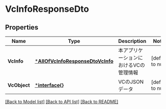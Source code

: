 # VcInfoResponseDto

## Properties
Name | Type | Description | Notes
------------ | ------------- | ------------- | -------------
**VcInfo** | [***AllOfVcInfoResponseDtoVcInfo**](AllOfVcInfoResponseDtoVcInfo.md) | 本アプリケーションにおけるVCの管理情報 | [default to null]
**VcObject** | [***interface{}**](interface{}.md) | VCのJSONデータ | [default to null]

[[Back to Model list]](../README.md#documentation-for-models) [[Back to API list]](../README.md#documentation-for-api-endpoints) [[Back to README]](../README.md)

